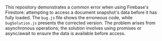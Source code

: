 This repository demonstrates a common error when using Firebase's Firestore: attempting to access a document snapshot's data before it has fully loaded. The `bug.js` file shows the erroneous code, while `bugSolution.js` presents the corrected version.  The problem arises from asynchronous operations; the solution involves using promises or async/await to ensure the data is available before access.